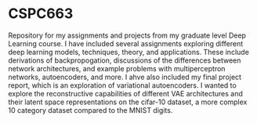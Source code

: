 # CSPC663
Repository for my assignments and projects from my graduate level Deep Learning course.
I have included several assignments exploring different deep learning models, techniques, theory, and applications.
These include derivations of backpropogation, discussions of the differences between network architectures, and example problems with
multiperceptron networks, autoencoders, and more.
I ahve also included my final project report, which is an exploration of variational autoencoders. I wanted to explore the
reconstructive capabilities of different VAE architectures and their latent space representations on the cifar-10 dataset, a more complex
10 category dataset compared to the MNIST digits.
